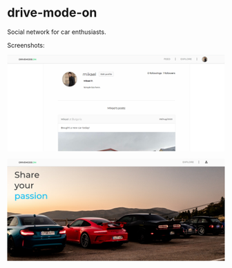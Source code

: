 # drive-mode-on
Social network for car enthusiasts. 

<p>Screenshots:</p>

![Alt text](screenshot1.png)

![Alt text](screenshot2.png)